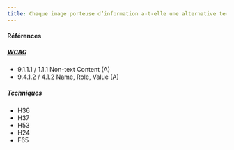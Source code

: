 ```yaml
---
title: Chaque image porteuse d’information a-t-elle une alternative textuelle ?
---
```




<h4>Références</h4>
<h5><abbr lang="en" title="web content accessibility guidelines">WCAG</abbr></h5>
    <ul>
    <li>9.1.1.1 / 1.1.1 Non-text Content (A)</li>
    <li>9.4.1.2 / 4.1.2 Name, Role, Value (A)</li>
    </ul>
<h5>Techniques</h5>
<ul>
<li>H36</li>
<li>H37</li>
<li>H53</li>
<li>H24</li>
<li>F65</li>
</ul>
